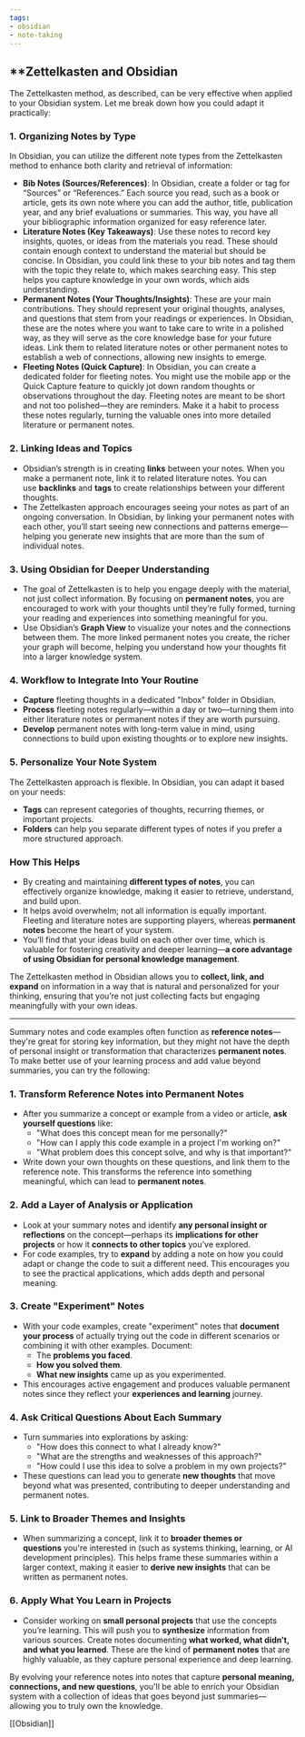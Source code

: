 ```yaml
---
tags:
- obsidian
- note-taking
---
```


## **Zettelkasten and Obsidian

The Zettelkasten method, as described, can be very effective when applied to your Obsidian system. Let me break down how you could adapt it practically:

### 1. **Organizing Notes by Type**

In Obsidian, you can utilize the different note types from the Zettelkasten method to enhance both clarity and retrieval of information:

- **Bib Notes (Sources/References)**: In Obsidian, create a folder or tag for “Sources” or “References.” Each source you read, such as a book or article, gets its own note where you can add the author, title, publication year, and any brief evaluations or summaries. This way, you have all your bibliographic information organized for easy reference later.
- **Literature Notes (Key Takeaways)**: Use these notes to record key insights, quotes, or ideas from the materials you read. These should contain enough context to understand the material but should be concise. In Obsidian, you could link these to your bib notes and tag them with the topic they relate to, which makes searching easy. This step helps you capture knowledge in your own words, which aids understanding.
- **Permanent Notes (Your Thoughts/Insights)**: These are your main contributions. They should represent your original thoughts, analyses, and questions that stem from your readings or experiences. In Obsidian, these are the notes where you want to take care to write in a polished way, as they will serve as the core knowledge base for your future ideas. Link them to related literature notes or other permanent notes to establish a web of connections, allowing new insights to emerge.
- **Fleeting Notes (Quick Capture)**: In Obsidian, you can create a dedicated folder for fleeting notes. You might use the mobile app or the Quick Capture feature to quickly jot down random thoughts or observations throughout the day. Fleeting notes are meant to be short and not too polished—they are reminders. Make it a habit to process these notes regularly, turning the valuable ones into more detailed literature or permanent notes.

### 2. **Linking Ideas and Topics**

- Obsidian’s strength is in creating **links** between your notes. When you make a permanent note, link it to related literature notes. You can use **backlinks** and **tags** to create relationships between your different thoughts.
- The Zettelkasten approach encourages seeing your notes as part of an ongoing conversation. In Obsidian, by linking your permanent notes with each other, you’ll start seeing new connections and patterns emerge—helping you generate new insights that are more than the sum of individual notes.

### 3. **Using Obsidian for Deeper Understanding**

- The goal of Zettelkasten is to help you engage deeply with the material, not just collect information. By focusing on **permanent notes**, you are encouraged to work with your thoughts until they’re fully formed, turning your reading and experiences into something meaningful for you.
- Use Obsidian’s **Graph View** to visualize your notes and the connections between them. The more linked permanent notes you create, the richer your graph will become, helping you understand how your thoughts fit into a larger knowledge system.

### 4. **Workflow to Integrate Into Your Routine**

- **Capture** fleeting thoughts in a dedicated "Inbox" folder in Obsidian.
- **Process** fleeting notes regularly—within a day or two—turning them into either literature notes or permanent notes if they are worth pursuing.
- **Develop** permanent notes with long-term value in mind, using connections to build upon existing thoughts or to explore new insights.

### 5. **Personalize Your Note System**

The Zettelkasten approach is flexible. In Obsidian, you can adapt it based on your needs:

- **Tags** can represent categories of thoughts, recurring themes, or important projects.
- **Folders** can help you separate different types of notes if you prefer a more structured approach.

### How This Helps

- By creating and maintaining **different types of notes**, you can effectively organize knowledge, making it easier to retrieve, understand, and build upon.
- It helps avoid overwhelm; not all information is equally important. Fleeting and literature notes are supporting players, whereas **permanent notes** become the heart of your system.
- You’ll find that your ideas build on each other over time, which is valuable for fostering creativity and deeper learning—**a core advantage of using Obsidian for personal knowledge management**.

The Zettelkasten method in Obsidian allows you to **collect, link, and expand** on information in a way that is natural and personalized for your thinking, ensuring that you’re not just collecting facts but engaging meaningfully with your own ideas.

-----

Summary notes and code examples often function as **reference notes**—they're great for storing key information, but they might not have the depth of personal insight or transformation that characterizes **permanent notes**. To make better use of your learning process and add value beyond summaries, you can try the following:

### 1. **Transform Reference Notes into Permanent Notes**

- After you summarize a concept or example from a video or article, **ask yourself questions** like:
    - "What does this concept mean for me personally?"
    - "How can I apply this code example in a project I'm working on?"
    - "What problem does this concept solve, and why is that important?"
- Write down your own thoughts on these questions, and link them to the reference note. This transforms the reference into something meaningful, which can lead to **permanent notes**.

### 2. **Add a Layer of Analysis or Application**

- Look at your summary notes and identify **any personal insight or reflections** on the concept—perhaps its **implications for other projects** or how it **connects to other topics** you’ve explored.
- For code examples, try to **expand** by adding a note on how you could adapt or change the code to suit a different need. This encourages you to see the practical applications, which adds depth and personal meaning.

### 3. **Create "Experiment" Notes**

- With your code examples, create "experiment" notes that **document your process** of actually trying out the code in different scenarios or combining it with other examples. Document:
    - The **problems you faced**.
    - **How you solved them**.
    - **What new insights** came up as you experimented.
- This encourages active engagement and produces valuable permanent notes since they reflect your **experiences and learning** journey.

### 4. **Ask Critical Questions About Each Summary**

- Turn summaries into explorations by asking:
    - "How does this connect to what I already know?"
    - "What are the strengths and weaknesses of this approach?"
    - "How could I use this idea to solve a problem in my own projects?"
- These questions can lead you to generate **new thoughts** that move beyond what was presented, contributing to deeper understanding and permanent notes.

### 5. **Link to Broader Themes and Insights**

- When summarizing a concept, link it to **broader themes or questions** you're interested in (such as systems thinking, learning, or AI development principles). This helps frame these summaries within a larger context, making it easier to **derive new insights** that can be written as permanent notes.

### 6. **Apply What You Learn in Projects**

- Consider working on **small personal projects** that use the concepts you’re learning. This will push you to **synthesize** information from various sources. Create notes documenting **what worked, what didn’t, and what you learned**. These are the kind of **permanent notes** that are highly valuable, as they capture personal experience and deep learning.

By evolving your reference notes into notes that capture **personal meaning, connections, and new questions**, you'll be able to enrich your Obsidian system with a collection of ideas that goes beyond just summaries—allowing you to truly own the knowledge.

[[Obsidian]]